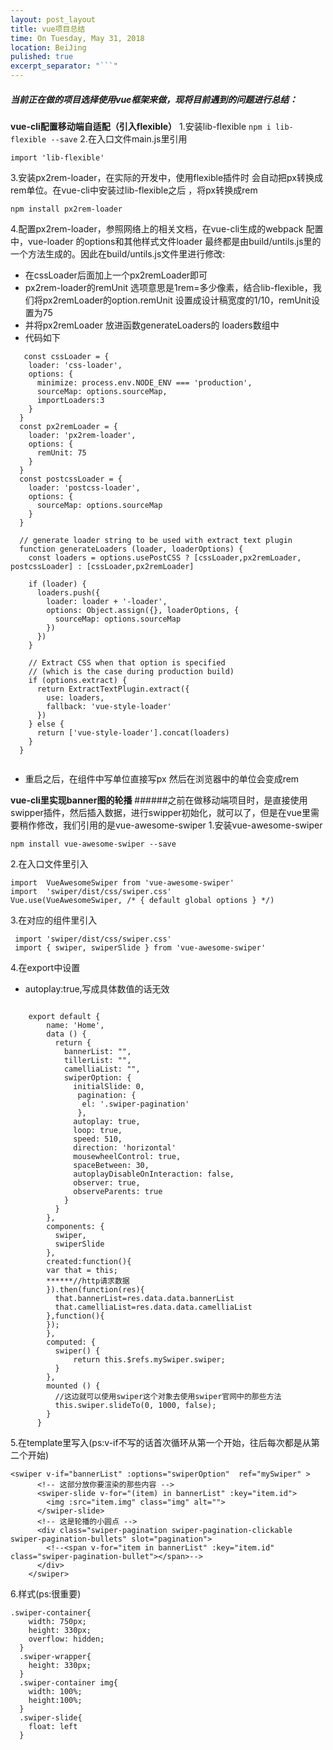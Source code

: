 ```yaml
---
layout: post_layout
title: vue项目总结
time: On Tuesday, May 31, 2018
location: BeiJing
pulished: true
excerpt_separator: "```"
---
```



##### 当前正在做的项目选择使用vue框架来做，现将目前遇到的问题进行总结：
**vue-cli配置移动端自适配（引入flexible）**
1.安装lib-flexible
	```
	npm i lib-flexible --save
	```
2.在入口文件main.js里引用
```
import 'lib-flexible'
```
3.安装px2rem-loader，在实际的开发中，使用flexible插件时 会自动把px转换成rem单位。在vue-cli中安装过lib-flexible之后 ，将px转换成rem
```
npm install px2rem-loader
```
4.配置px2rem-loader，参照网络上的相关文档，在vue-cli生成的webpack 配置中，vue-loader 的options和其他样式文件loader 最终都是由build/untils.js里的一个方法生成的。因此在build/untils.js文件里进行修改:
 - 在cssLoader后面加上一个px2remLoader即可
 - px2rem-loader的remUnit 选项意思是1rem=多少像素，结合lib-flexible，我们将px2remLoader的option.remUnit 设置成设计稿宽度的1/10，remUnit设置为75 
 - 并将px2remLoader 放进函数generateLoaders的 loaders数组中
 - 代码如下
 
```
   const cssLoader = {
    loader: 'css-loader',
    options: {
      minimize: process.env.NODE_ENV === 'production',
      sourceMap: options.sourceMap,
      importLoaders:3
    }
  }
  const px2remLoader = {
    loader: 'px2rem-loader',
    options: {
      remUnit: 75
    }
  }
  const postcssLoader = {
    loader: 'postcss-loader',
    options: {
      sourceMap: options.sourceMap
    }
  }

  // generate loader string to be used with extract text plugin
  function generateLoaders (loader, loaderOptions) {
    const loaders = options.usePostCSS ? [cssLoader,px2remLoader, postcssLoader] : [cssLoader,px2remLoader]

    if (loader) {
      loaders.push({
        loader: loader + '-loader',
        options: Object.assign({}, loaderOptions, {
          sourceMap: options.sourceMap
        })
      })
    }

    // Extract CSS when that option is specified
    // (which is the case during production build)
    if (options.extract) {
      return ExtractTextPlugin.extract({
        use: loaders,
        fallback: 'vue-style-loader'
      })
    } else {
      return ['vue-style-loader'].concat(loaders)
    }
  }
  
```
- 重启之后，在组件中写单位直接写px  然后在浏览器中的单位会变成rem



**vue-cli里实现banner图的轮播**
######之前在做移动端项目时，是直接使用swipper插件，然后插入数据，进行swipper初始化，就可以了，但是在vue里需要稍作修改，我们引用的是vue-awesome-swiper
1.安装vue-awesome-swiper
```
npm install vue-awesome-swiper --save
```
2.在入口文件里引入
```
import  VueAwesomeSwiper from 'vue-awesome-swiper'
import  'swiper/dist/css/swiper.css'
Vue.use(VueAwesomeSwiper, /* { default global options } */)
```
3.在对应的组件里引入

```
 import 'swiper/dist/css/swiper.css'
 import { swiper, swiperSlide } from 'vue-awesome-swiper'
```
4.在export中设置
- autoplay:true,写成具体数值的话无效

```

	export default {
	    name: 'Home',
	    data () {
	      return {
	        bannerList: "",
	        tillerList: "",
	        camelliaList: "",
	        swiperOption: {
	          initialSlide: 0,
	           pagination: {
	            el: '.swiper-pagination'
	           },
	          autoplay: true,
	          loop: true,
	          speed: 510,
	          direction: 'horizontal'
	          mousewheelControl: true,
	          spaceBetween: 30,
	          autoplayDisableOnInteraction: false,
	          observer: true,
	          observeParents: true
	        }
	      }
	    },
	    components: {
	      swiper,
	      swiperSlide
	    },
	    created:function(){
	    var that = this;
	    ******//http请求数据
	    }).then(function(res){
	      that.bannerList=res.data.data.bannerList
	      that.camelliaList=res.data.data.camelliaList
	    },function(){
	    });
	    },
	    computed: {
	      swiper() {
	          return this.$refs.mySwiper.swiper;
	      }
	    },
	    mounted () {
	      //这边就可以使用swiper这个对象去使用swiper官网中的那些方法
	      this.swiper.slideTo(0, 1000, false);
	    }
	  }
```
5.在template里写入(ps:v-if不写的话首次循环从第一个开始，往后每次都是从第二个开始)
```
<swiper v-if="bannerList" :options="swiperOption"  ref="mySwiper" >
      <!-- 这部分放你要渲染的那些内容 -->
      <swiper-slide v-for="(item) in bannerList" :key="item.id">
        <img :src="item.img" class="img" alt="">
      </swiper-slide>
      <!-- 这是轮播的小圆点 -->
      <div class="swiper-pagination swiper-pagination-clickable swiper-pagination-bullets" slot="pagination">
        <!--<span v-for="item in bannerList" :key="item.id" class="swiper-pagination-bullet"></span>-->
      </div>
    </swiper>
```

6.样式(ps:很重要)
```
.swiper-container{
    width: 750px;
    height: 330px;
    overflow: hidden;
  }
  .swiper-wrapper{
    height: 330px;
  }
  .swiper-container img{
    width: 100%;
    height:100%;
  }
  .swiper-slide{
    float: left
  }
```